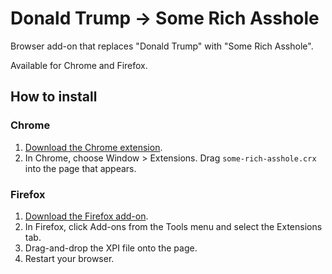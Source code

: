 Donald Trump -> Some Rich Asshole
=============

Browser add-on that replaces "Donald Trump" with "Some Rich Asshole".

Available for Chrome and Firefox.

## How to install

### Chrome

 1. [Download the Chrome extension](http://SomeRichAsshole.com/download/some-rich-asshole-chrome.crx).
 1. In Chrome, choose Window > Extensions.  Drag `some-rich-asshole.crx` into the page that appears.

### Firefox

 1. [Download the Firefox add-on](http://SomeRichAsshole.com/download/some-rich-asshole-firefox.xpi).
 1. In Firefox, click Add-ons from the Tools menu and select the Extensions tab.
 1. Drag-and-drop the XPI file onto the page.
 1. Restart your browser.
